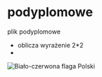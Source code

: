 # podyplomowe
plik podyplomowe
- oblicza wyrażenie 2*2
- 
![Biało-czerwona flaga Polski](https://www.google.com/imgres?imgurl=https%3A%2F%2Fwww.gov.pl%2Fphoto%2Fformat%2Fe88ed151-f4ac-43e3-b175-0820b4d061ef%2Fresolution%2F1920x810&imgrefurl=https%3A%2F%2Fwww.gov.pl%2Fweb%2Fkgpsp%2Fdzien-flagi-2022&tbnid=HvX4aLhmonj9gM&vet=12ahUKEwiHvPy6xs77AhXI-yoKHeiHCWoQMygPegUIARD1AQ..i&docid=yFrFI9rc6Vw_-M&w=1920&h=810&q=flaga%20&ved=2ahUKEwiHvPy6xs77AhXI-yoKHeiHCWoQMygPegUIARD1AQ)

